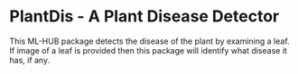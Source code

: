 # PlantDis - A Plant Disease Detector
This ML-HUB package detects the disease of the plant by examining a leaf. If image of a leaf is provided then this package will identify what disease it has, if any.

